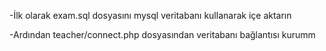 -İlk olarak exam.sql dosyasını mysql veritabanı kullanarak içe aktarın

-Ardından teacher/connect.php dosyasından veritabanı bağlantısı kurumm
